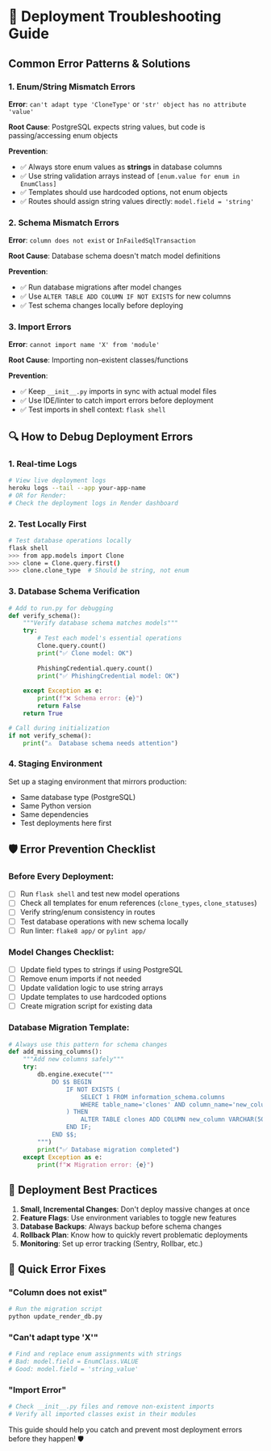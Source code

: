 # 🚨 Deployment Troubleshooting Guide

## Common Error Patterns & Solutions

### 1. **Enum/String Mismatch Errors**
**Error**: `can't adapt type 'CloneType'` or `'str' object has no attribute 'value'`

**Root Cause**: PostgreSQL expects string values, but code is passing/accessing enum objects

**Prevention**:
- ✅ Always store enum values as **strings** in database columns
- ✅ Use string validation arrays instead of `[enum.value for enum in EnumClass]`
- ✅ Templates should use hardcoded options, not enum objects
- ✅ Routes should assign string values directly: `model.field = 'string'`

### 2. **Schema Mismatch Errors** 
**Error**: `column does not exist` or `InFailedSqlTransaction`

**Root Cause**: Database schema doesn't match model definitions

**Prevention**:
- ✅ Run database migrations after model changes
- ✅ Use `ALTER TABLE ADD COLUMN IF NOT EXISTS` for new columns
- ✅ Test schema changes locally before deploying

### 3. **Import Errors**
**Error**: `cannot import name 'X' from 'module'`

**Root Cause**: Importing non-existent classes/functions

**Prevention**:
- ✅ Keep `__init__.py` imports in sync with actual model files
- ✅ Use IDE/linter to catch import errors before deployment
- ✅ Test imports in shell context: `flask shell`

## 🔍 **How to Debug Deployment Errors**

### **1. Real-time Logs**
```bash
# View live deployment logs
heroku logs --tail --app your-app-name
# OR for Render:
# Check the deployment logs in Render dashboard
```

### **2. Test Locally First**
```bash
# Test database operations locally
flask shell
>>> from app.models import Clone
>>> clone = Clone.query.first()
>>> clone.clone_type  # Should be string, not enum
```

### **3. Database Schema Verification**
```python
# Add to run.py for debugging
def verify_schema():
    """Verify database schema matches models"""
    try:
        # Test each model's essential operations
        Clone.query.count()
        print("✅ Clone model: OK")
        
        PhishingCredential.query.count()  
        print("✅ PhishingCredential model: OK")
        
    except Exception as e:
        print(f"❌ Schema error: {e}")
        return False
    return True

# Call during initialization
if not verify_schema():
    print("⚠️  Database schema needs attention")
```

### **4. Staging Environment**
Set up a staging environment that mirrors production:
- Same database type (PostgreSQL)
- Same Python version
- Same dependencies
- Test deployments here first

## 🛡️ **Error Prevention Checklist**

### **Before Every Deployment:**
- [ ] Run `flask shell` and test new model operations
- [ ] Check all templates for enum references (`clone_types`, `clone_statuses`)
- [ ] Verify string/enum consistency in routes
- [ ] Test database operations with new schema locally
- [ ] Run linter: `flake8 app/` or `pylint app/`

### **Model Changes Checklist:**
- [ ] Update field types to strings if using PostgreSQL
- [ ] Remove enum imports if not needed
- [ ] Update validation logic to use string arrays
- [ ] Update templates to use hardcoded options
- [ ] Create migration script for existing data

### **Database Migration Template:**
```python
# Always use this pattern for schema changes
def add_missing_columns():
    """Add new columns safely"""
    try:
        db.engine.execute("""
            DO $$ BEGIN 
                IF NOT EXISTS (
                    SELECT 1 FROM information_schema.columns 
                    WHERE table_name='clones' AND column_name='new_column'
                ) THEN
                    ALTER TABLE clones ADD COLUMN new_column VARCHAR(50) DEFAULT 'default_value';
                END IF;
            END $$;
        """)
        print("✅ Database migration completed")
    except Exception as e:
        print(f"❌ Migration error: {e}")
```

## 🚀 **Deployment Best Practices**

1. **Small, Incremental Changes**: Don't deploy massive changes at once
2. **Feature Flags**: Use environment variables to toggle new features
3. **Database Backups**: Always backup before schema changes
4. **Rollback Plan**: Know how to quickly revert problematic deployments
5. **Monitoring**: Set up error tracking (Sentry, Rollbar, etc.)

## 📱 **Quick Error Fixes**

### **"Column does not exist"**
```bash
# Run the migration script
python update_render_db.py
```

### **"Can't adapt type 'X'"**
```python
# Find and replace enum assignments with strings
# Bad: model.field = EnumClass.VALUE  
# Good: model.field = 'string_value'
```

### **"Import Error"**  
```python
# Check __init__.py files and remove non-existent imports
# Verify all imported classes exist in their modules
```

This guide should help you catch and prevent most deployment errors before they happen! 🛡️ 